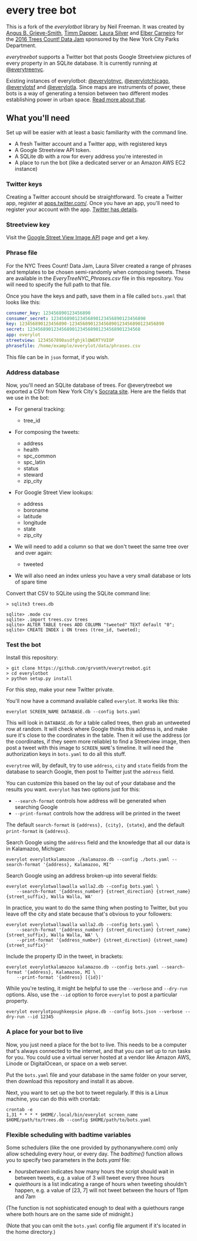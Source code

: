 # every tree bot

This is a fork of the *everylotbot* library by Neil Freeman.  It was created by [Angus B. Grieve-Smith](https://github.com/grvsmth), [Timm Dapper](https://github.com/tdapper), [Laura Silver](http://knish.me/author/) and [Elber Carneiro](https://www.linkedin.com/in/elbercarneiro) for the [2016 Trees Count! Data Jam](http://treescountdatajam.devpost.com/) sponsored by the New York City Parks Department.

*everytreebot* supports a Twitter bot that posts Google Streetview pictures of every property in an SQLite database.  It is currently running at [@everytreenyc](https://twitter.com/everytreenyc).

Existing instances of everylotbot: <a href="https://twitter.com/everylotnyc">@everylotnyc</a>, <a href="https://twitter.com/everylotchicago">@everylotchicago</a>, <a href="https://twitter.com/everylotsf">@everylotsf</a> and <a href="https://twitter.com/everylotla">@everylotla</a>. Since maps are instruments of power, these bots is a way of generating a tension between two different modes establishing power in urban space. [Read more about that](http://fakeisthenewreal.org/everylot/).

## What you'll need

Set up will be easier with at least a basic familiarity with the command line.

* A fresh Twitter account and a Twitter app, with registered keys
* A Google Streetview API token.
* A SQLite db with a row for every address you're interested in
* A place to run the bot (like a dedicated server or an Amazon AWS EC2 instance)

### Twitter keys

Creating a Twitter account should be straightforward. To create a Twitter app, register at [apps.twitter.com/](http://apps.twitter.com/). Once you have an app, you'll need to register your account with the app. [Twitter has details](https://dev.twitter.com/oauth/overview/application-owner-access-tokens).

### Streetview key

Visit the [Google Street View Image API](https://developers.google.com/maps/documentation/streetview/) page and get a key.

### Phrase file

For the NYC Trees Count! Data Jam, Laura Silver created a range of phrases and templates to be chosen semi-randomly when composing tweets.  These are available in the *EveryTreeNYC_Phrases.csv* file in this repository.  You will need to specify the full path to that file.

Once you have the keys and path, save them in a file called `bots.yaml` that looks like this:

```yaml
consumer_key: 123456890123456890
consumer_secret: 123456890123456890123456890123456890
key: 123456890123456890-123456890123456890123456890123456890
secret: 1234568901234568901234568901234568901234568
app: everylot
streetview: 1234567890asdfghjklQWERTYUIOP
phrasefile: /home/example/everylot/data/phrases.csv

```

This file can be in `json` format, if you wish.

### Address database

Now, you'll need an SQLite database of trees.  For @everytreebot we exported a CSV from New York City's [Socrata site](https://data.cityofnewyork.us/Environment/2015-Street-Tree-Census-Tree-Data/uvpi-gqnh/data).  Here are the fields that we use in the bot:

* For general tracking:
  * tree_id

* For composing the tweets:
  * address
  * health
  * spc_common
  * spc_latin
  * status
  * steward
  * zip_city

* For Google Street View lookups:
  * address
  * boroname
  * latitude
  * longitude
  * state
  * zip_city

* We will need to add a column so that we don't tweet the same tree over and over again:
  * tweeted

* We will also need an index unless you have a very small database or lots of spare time

Convert that CSV to SQLite using the SQLite command line:
````
> sqlite3 trees.db

sqlite> .mode csv
sqlite> .import trees.csv trees
sqlite> ALTER TABLE trees ADD COLUMN "tweeted" TEXT default "0";
sqlite> CREATE INDEX i ON trees (tree_id, tweeted);
````

### Test the bot

Install this repository:
````
> git clone https://github.com/grvsmth/everytreebot.git
> cd everylotbot
> python setup.py install
````

For this step, make your new Twitter private.

You'll now have a command available called `everylot`. It works like this:
```
everylot SCREEN_NAME DATABASE.db --config bots.yaml
```

This will look in `DATABASE.db` for a table called trees, then grab an untweeted row at random.
It will check where Google thinks this address is, and make sure it's close to the coordinates in the table. Then it wil use the address (or the coordinates, if they seem more reliable) to find a Streetview image, then post a tweet with this image to `SCREEN_NAME`'s timeline. It will need the authorization keys in `bots.yaml` to do all this stuff.

`everytree` will, by default, try to use `address`, `city` and `state` fields from the database to search Google, then post to Twitter just the `address` field.

You can customize this based on the lay out of your database and the results you want. `everylot` has two options just for this:
* `--search-format` controls how address will be generated when searching Google
* `--print-format` controls how the address will be printed in the tweet

The default `search-format` is `{address}, {city}, {state}`, and the default `print-format` is `{address}`.

Search Google using the `address` field and the knowledge that all our data is in Kalamazoo, Michigan:
````
everylot everylotkalamazoo ./kalamazoo.db --config ./bots.yaml --search-format '{address}, Kalamazoo, MI'
````

Search Google using an address broken-up into several fields:
````
everylot everylotwallawalla walla2.db --config bots.yaml \
    --search-format '{address_number} {street_direction} {street_name} {street_suffix}, Walla Walla, WA'
````

In practice, you want to do the same thing when posting to Twitter, but you leave off the city and state because that's obvious to your followers:
````
everylot everylotwallawalla walla2.db --config bots.yaml \
    --search-format '{address_number} {street_direction} {street_name} {street_suffix}, Walla Walla, WA' \
    --print-format '{address_number} {street_direction} {street_name} {street_suffix}'
````

Include the property ID in the tweet, in brackets:
````
everylot everylotkalamazoo kalamazoo.db --config bots.yaml --search-format '{address}, Kalamazoo, MI \
    --print-format '{address} [{id}]'
````

While you're testing, it might be helpful to use the `--verbose` and `--dry-run` options. Also, use the `--id` option to force `everylot` to post a particular property.
````
everylot everylotpoughkeepsie pkpse.db --config bots.json --verbose --dry-run --id 12345
````

### A place for your bot to live

Now, you just need a place for the bot to live. This needs to be a computer that's always connected to the internet, and that you can set up to run tasks for you. You could use a virtual server hosted at a vendor like Amazon AWS, Linode or DigitalOcean, or space on a web server.

Put the `bots.yaml` file and your database in the same folder on your server, then download this repository and install it as above.

Next, you want to set up the bot to tweet regularly. If this is a Linux machine, you can do this with crontab:
```
crontab -e
1,31 * * * * $HOME/.local/bin/everylot screen_name $HOME/path/to/trees.db --config $HOME/path/to/bots.yaml
```

### Flexible scheduling with badtime variables

Some schedulers (like the one provided by pythonanywhere.com) only allow scheduling every hour, or every day.  The *badtime()* function allows you to specify two parameters in the *bots.yaml* file:

* *hoursbetween* indicates how many hours the script should wait in between tweets, e.g. a value of 3 will tweet every three hours
* *quiethours* is a list indicating a range of hours when tweeting shouldn't happen, e.g. a value of [23, 7] will not tweet between the hours of 11pm and 7am

(The function is not sophisticated enough to deal with a quiethours range where both hours are on the same side of midnight.)

(Note that you can omit the `bots.yaml` config file argument if it's located in the home directory.)